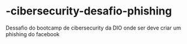 # -cibersecurity-desafio-phishing
Dessafio do bootcamp de  cibersecurity da DIO onde ser deve criar um phishing do facebook
